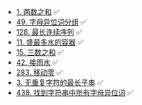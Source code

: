 - [1. 两数之和](https://github.com/cherry77-cloud/rookie-hot100-diary/blob/main/group_01/twoSum.cpp) ✅
- [49. 字母异位词分组](https://github.com/cherry77-cloud/rookie-hot100-diary/blob/main/group_01/groupAnagrams.cpp) ✅
- [128. 最长连续序列](https://github.com/cherry77-cloud/rookie-hot100-diary/blob/main/group_01/longestConsecutive.cpp) ✅
- [11. 盛最多水的容器](https://github.com/cherry77-cloud/Rookie2025_03/blob/main/week_01/maxArea.md) ✅
- [15. 三数之和](https://github.com/cherry77-cloud/Rookie2025_03/blob/main/week_01/threeSum.md) ✅
- [42. 接雨水](https://github.com/cherry77-cloud/Rookie2025_03/blob/main/week_01/trap.md) ✅
- [283. 移动零](https://github.com/cherry77-cloud/Rookie2025_03/blob/main/week_01/moveZeroes.md) ✅
- [3. 无重复字符的最长子串](https://github.com/cherry77-cloud/Rookie2025_03/blob/main/week_02/lengthOfLongestSubstring.md) ✅
- [438. 找到字符串中所有字母异位词](https://github.com/cherry77-cloud/Rookie2025_03/blob/main/week_02/findAnagrams.md) ✅
